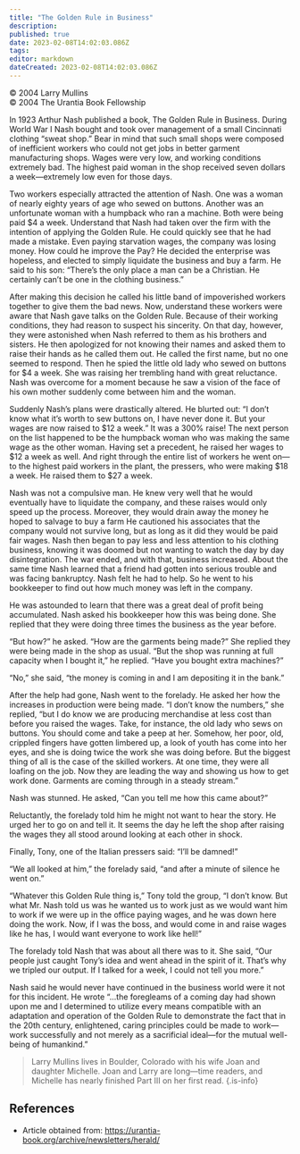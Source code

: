 ```yaml
---
title: "The Golden Rule in Business"
description: 
published: true
date: 2023-02-08T14:02:03.086Z
tags: 
editor: markdown
dateCreated: 2023-02-08T14:02:03.086Z
---
```


<p class="v-card v-sheet theme--light grey lighten-3 px-2">© 2004 Larry Mullins<br>© 2004 The Urantia Book Fellowship</p>

In 1923 Arthur Nash published a book, The Golden Rule in Business. During World War I Nash bought and took over management of a small Cincinnati clothing “sweat shop.” Bear in mind that such small shops were composed of inefficient workers who could not get jobs in better garment manufacturing shops. Wages were very low, and working conditions extremely bad. The highest paid woman in the shop received seven dollars a week—extremely low even for those days.

Two workers especially attracted the attention of Nash. One was a woman of nearly eighty years of age who sewed on buttons. Another was an unfortunate woman with a humpback who ran a machine. Both were being paid $4 a week. Understand that Nash had taken over the firm with the intention of applying the Golden Rule. He could quickly see that he had made a mistake. Even paying starvation wages, the company was losing money. How could he improve the Pay? He decided the enterprise was hopeless, and elected to simply liquidate the business and buy a farm. He said to his son: “There’s the only place a man can be a Christian. He certainly can’t be one in the clothing business.”

After making this decision he called his little band of impoverished workers together to give them the bad news. Now, understand these workers were aware that Nash gave talks on the Golden Rule. Because of their working conditions, they had reason to suspect his sincerity. On that day, however, they were astonished when Nash referred to them as his brothers and sisters. He then apologized for not knowing their names and asked them to raise their hands as he called them out. He called the first name, but no one seemed to respond. Then he spied the little old lady who sewed on buttons for $4 a week. She was raising her trembling hand with great reluctance. Nash was overcome for a moment because he saw a vision of the face of his own mother suddenly come between him and the woman.

Suddenly Nash’s plans were drastically altered. He blurted out: “I don’t know what it’s worth to sew buttons on, I have never done it. But your wages are now raised to $12 a week.” It was a 300% raise! The next person on the list happened to be the humpback woman who was making the same wage as the other woman. Having set a precedent, he raised her wages to $12 a week as well. And right through the entire list of workers he went on—to the highest paid workers in the plant, the pressers, who were making $18 a week. He raised them to $27 a week.

Nash was not a compulsive man. He knew very well that he would eventually have to liquidate the company, and these raises would only speed up the process. Moreover, they would drain away the money he hoped to salvage to buy a farm He cautioned his associates that the company would not survive long, but as long as it did they would be paid fair wages. Nash then began to pay less and less attention to his clothing business, knowing it was doomed but not wanting to watch the day by day disintegration. The war ended, and with that, business increased. About the same time Nash learned that a friend had gotten into serious trouble and was facing bankruptcy. Nash felt he had to help. So he went to his bookkeeper to find out how much money was left in the company.

He was astounded to learn that there was a great deal of profit being accumulated. Nash asked his bookkeeper how this was being done. She replied that they were doing three times the business as the year before.

“But how?” he asked. “How are the garments being made?” She replied they were being made in the shop as usual. “But the shop was running at full capacity when I bought it,” he replied. “Have you bought extra machines?”

“No,” she said, “the money is coming in and I am depositing it in the bank.”

After the help had gone, Nash went to the forelady. He asked her how the increases in production were being made. “I don’t know the numbers,” she replied, “but I do know we are producing merchandise at less cost than before you raised the wages. Take, for instance, the old lady who sews on buttons. You should come and take a peep at her. Somehow, her poor, old, crippled fingers have gotten limbered up, a look of youth has come into her eyes, and she is doing twice the work she was doing before. But the biggest thing of all is the case of the skilled workers. At one time, they were all loafing on the job. Now they are leading the way and showing us how to get work done. Garments are coming through in a steady stream.”

Nash was stunned. He asked, “Can you tell me how this came about?”

Reluctantly, the forelady told him he might not want to hear the story. He urged her to go on and tell it. It seems the day he left the shop after raising the wages they all stood around looking at each other in shock.

Finally, Tony, one of the Italian pressers said: “I’ll be damned!”

“We all looked at him,” the forelady said, “and after a minute of silence he went on.”

“Whatever this Golden Rule thing is,” Tony told the group, “I don’t know. But what Mr. Nash told us was he wanted us to work just as we would want him to work if we were up in the office paying wages, and he was down here doing the work. Now, if I was the boss, and would come in and raise wages like he has, I would want everyone to work like hell!”

The forelady told Nash that was about all there was to it. She said, “Our people just caught Tony’s idea and went ahead in the spirit of it. That’s why we tripled our output. If I talked for a week, I could not tell you more.”

Nash said he would never have continued in the business world were it not for this incident. He wrote “...the foregleams of a coming day had shown upon me and I determined to utilize every means compatible with an adaptation and operation of the Golden Rule to demonstrate the fact that in the 20th century, enlightened, caring principles could be made to work—work successfully and not merely as a sacrificial ideal—for the mutual well-being of humankind.”

> Larry Mullins lives in Boulder, Colorado with his wife Joan and daughter Michelle. Joan and Larry are long—time readers, and Michelle has nearly finished Part III on her first read.
{.is-info}

## References

- Article obtained from: https://urantia-book.org/archive/newsletters/herald/